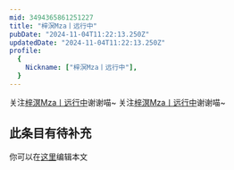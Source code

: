 ```yaml
---
mid: 3494365861251227
title: "梓溟Mza丨远行中"
pubDate: "2024-11-04T11:22:13.250Z"
updatedDate: "2024-11-04T11:22:13.250Z"
profile:
  {
    Nickname: ["梓溟Mza丨远行中"],
  }
---
```


关注[梓溟Mza丨远行中](https://space.bilibili.com/3494365861251227)谢谢喵~ 关注[梓溟Mza丨远行中](https://space.bilibili.com/3494365861251227)谢谢喵~

## 此条目有待补充
你可以在[这里](https://github.com/Yuhanawa/VTuber.ICU/edit/master/src/content/v/梓溟Mza丨远行中/index.md)编辑本文
